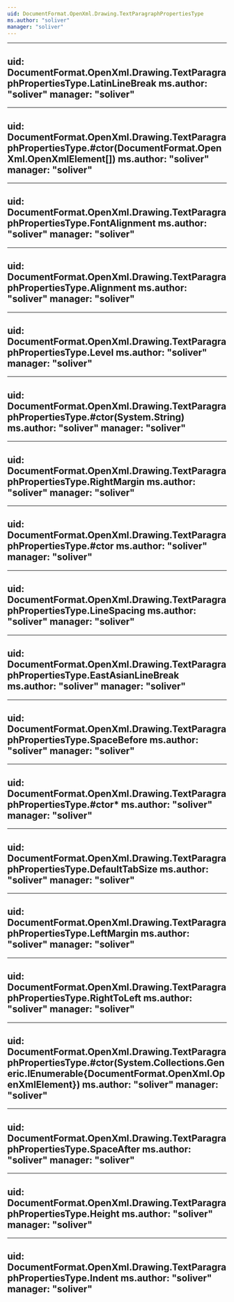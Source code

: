 ```yaml
---
uid: DocumentFormat.OpenXml.Drawing.TextParagraphPropertiesType
ms.author: "soliver"
manager: "soliver"
---
```


---
uid: DocumentFormat.OpenXml.Drawing.TextParagraphPropertiesType.LatinLineBreak
ms.author: "soliver"
manager: "soliver"
---

---
uid: DocumentFormat.OpenXml.Drawing.TextParagraphPropertiesType.#ctor(DocumentFormat.OpenXml.OpenXmlElement[])
ms.author: "soliver"
manager: "soliver"
---

---
uid: DocumentFormat.OpenXml.Drawing.TextParagraphPropertiesType.FontAlignment
ms.author: "soliver"
manager: "soliver"
---

---
uid: DocumentFormat.OpenXml.Drawing.TextParagraphPropertiesType.Alignment
ms.author: "soliver"
manager: "soliver"
---

---
uid: DocumentFormat.OpenXml.Drawing.TextParagraphPropertiesType.Level
ms.author: "soliver"
manager: "soliver"
---

---
uid: DocumentFormat.OpenXml.Drawing.TextParagraphPropertiesType.#ctor(System.String)
ms.author: "soliver"
manager: "soliver"
---

---
uid: DocumentFormat.OpenXml.Drawing.TextParagraphPropertiesType.RightMargin
ms.author: "soliver"
manager: "soliver"
---

---
uid: DocumentFormat.OpenXml.Drawing.TextParagraphPropertiesType.#ctor
ms.author: "soliver"
manager: "soliver"
---

---
uid: DocumentFormat.OpenXml.Drawing.TextParagraphPropertiesType.LineSpacing
ms.author: "soliver"
manager: "soliver"
---

---
uid: DocumentFormat.OpenXml.Drawing.TextParagraphPropertiesType.EastAsianLineBreak
ms.author: "soliver"
manager: "soliver"
---

---
uid: DocumentFormat.OpenXml.Drawing.TextParagraphPropertiesType.SpaceBefore
ms.author: "soliver"
manager: "soliver"
---

---
uid: DocumentFormat.OpenXml.Drawing.TextParagraphPropertiesType.#ctor*
ms.author: "soliver"
manager: "soliver"
---

---
uid: DocumentFormat.OpenXml.Drawing.TextParagraphPropertiesType.DefaultTabSize
ms.author: "soliver"
manager: "soliver"
---

---
uid: DocumentFormat.OpenXml.Drawing.TextParagraphPropertiesType.LeftMargin
ms.author: "soliver"
manager: "soliver"
---

---
uid: DocumentFormat.OpenXml.Drawing.TextParagraphPropertiesType.RightToLeft
ms.author: "soliver"
manager: "soliver"
---

---
uid: DocumentFormat.OpenXml.Drawing.TextParagraphPropertiesType.#ctor(System.Collections.Generic.IEnumerable{DocumentFormat.OpenXml.OpenXmlElement})
ms.author: "soliver"
manager: "soliver"
---

---
uid: DocumentFormat.OpenXml.Drawing.TextParagraphPropertiesType.SpaceAfter
ms.author: "soliver"
manager: "soliver"
---

---
uid: DocumentFormat.OpenXml.Drawing.TextParagraphPropertiesType.Height
ms.author: "soliver"
manager: "soliver"
---

---
uid: DocumentFormat.OpenXml.Drawing.TextParagraphPropertiesType.Indent
ms.author: "soliver"
manager: "soliver"
---
